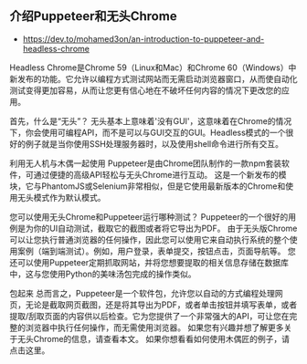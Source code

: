 ## 介绍Puppeteer和无头Chrome
- https://dev.to/mohamed3on/an-introduction-to-puppeteer-and-headless-chrome

Headless Chrome是Chrome 59（Linux和Mac）和Chrome 60（Windows）中新发布的功能。它允许以编程方式测试网站而无需启动浏览器窗口，从而使自动化测试变得更加容易，从而让您更有信心地在不破坏任何内容的情况下更改您的应用。

首先，什么是“无头”？
无头基本上意味着'没有GUI'，这意味着在Chrome的情况下，你会使用可编程API，而不是可以与GUI交互的GUI。Headless模式的一个很好的例子就是当你使用SSH处理服务器时，以及使用shell命令进行所有交互。

利用无人机与木偶一起使用
Puppeteer是由Chrome团队制作的一款npm套装软件，可通过便捷的高级API轻松与无头Chrome进行互动。
这是一个新发布的模块，它与PhantomJS或Selenium非常相似，但是它使用最新版本的Chrome和使用无头模式作为默认模式。

您可以使用无头Chrome和Puppeteer运行哪种测试？
Puppeteer的一个很好的用例是为你的UI自动测试，截取它的截图或者将它导出为PDF。
由于无头版Chrome可以让您执行普通浏览器的任何操作，因此您可以使用它来自动执行系统的整个使用案例（端到端测试）。例如，用户登录，表单提交，按钮点击，页面导航等。
您还可以使用Puppeteer定期抓取网站，并将您想要提取的相关信息存储在数据库中，这与您使用Python的美味汤包完成的操作类似。

包起来
总而言之，Puppeteer是一个软件包，允许您以自动的方式编程处理网页，无论是截取网页截图，还是将其导出为PDF，或者单击按钮并填写表单，或者提取/刮取页面的内容供以后检查。它为您提供了一个非常强大的API，可让您在完整的浏览器中执行任何操作，而无需使用浏览器。
如果您有兴趣并想了解更多关于无头Chrome的信息，请查看本文。
如果你想看看如何使用木偶匠的例子，请点击这里。
